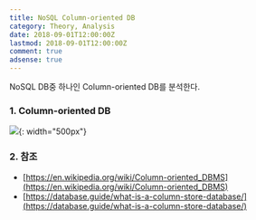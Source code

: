```yaml
---
title: NoSQL Column-oriented DB
category: Theory, Analysis
date: 2018-09-01T12:00:00Z
lastmod: 2018-09-01T12:00:00Z
comment: true
adsense: true
---
```


NoSQL DB중 하나인 Column-oriented DB를 분석한다.

### 1. Column-oriented DB

![]({{site.baseurl}}/images/theory_analysis/NoSQL_Column-oriented_DB/Column-oriented.PNG){: width="500px"}

### 2. 참조

* [https://en.wikipedia.org/wiki/Column-oriented_DBMS](https://en.wikipedia.org/wiki/Column-oriented_DBMS)
* [https://database.guide/what-is-a-column-store-database/](https://database.guide/what-is-a-column-store-database/)
